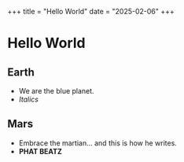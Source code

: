 +++
title = "Hello World"
date = "2025-02-06"
+++

# Hello World
## Earth
- We are the blue planet.
- *Italics*

## Mars
- Embrace the martian... and this is how he writes.
- **PHAT BEATZ**
